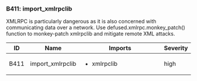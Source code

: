 ### B411: import\_xmlrpclib

XMLRPC is particularly dangerous as it is also concerned with
communicating data over a network. Use defused.xmlrpc.monkey\_patch()
function to monkey-patch xmlrpclib and mitigate remote XML attacks.

<table>
<colgroup>
<col style="width: 8%" />
<col style="width: 28%" />
<col style="width: 49%" />
<col style="width: 15%" />
</colgroup>
<thead>
<tr class="header">
<th>ID</th>
<th>Name</th>
<th>Imports</th>
<th>Severity</th>
</tr>
</thead>
<tbody>
<tr class="odd">
<td>B411</td>
<td>import_xmlrpclib</td>
<td><ul>
<li>xmlrpclib</li>
</ul></td>
<td>high</td>
</tr>
</tbody>
</table>
